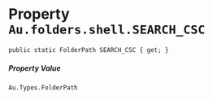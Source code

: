 # Property `Au.folders.shell.SEARCH_CSC`

```
public static FolderPath SEARCH_CSC { get; }
```

##### Property Value

`Au.Types.FolderPath`